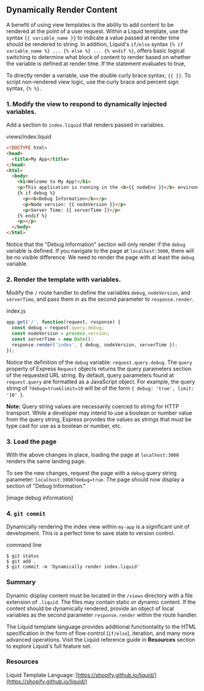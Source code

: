 ## Dynamically Render Content

A benefit of using view templates is the ability to add content to be rendered at the point of a user request. Within a Liquid template, use the syntax `{{ variable_name }}` to indicate a value passed at render time should be rendered to string. In addition, Liquid's `if/else` syntax `{% if variable_name %} ... {% else %} ... {% endif %}`, offers basic logical switching to determine what block of content to render based on whether the variable is defined at render time. If the statement evaluates to true, 

To directly render a variable, use the double curly brace syntax, `{{ }}`. To script non-rendered view logic, use the curly brace and percent sign syntax, `{% %}`.

### 1. Modify the view to respond to dynamically injected variables.
Add a section to `index.liquid` that renders passed in variables. 

<div class="filename">views/index.liquid</div>

```html
<!DOCTYPE html>
<head>
  <title>My App</title>
</head>
<html>
  <body>
    <h1>Welcome to My App!</h1>
    <p>This application is running in the <b>{{ nodeEnv }}</b> environment.</p>
    {% if debug %}
      <p><b>Debug Information</b></p>
      <p>Node version: {{ nodeVersion }}</p>
      <p>Server Time: {{ serverTime }}</p>
    {% endif %}
    <p></p>
  </body>
</html>
```

Notice that the "Debug Information" section will only render if the `debug` variable is defined. If you navigate to the page at `localhost:3000`, there will be no visible difference. We need to render the page with at least the `debug` variable.

### 2. Render the template with variables.
Modify the `/` route handler to define the variables `debug`, `nodeVersion`, and `serverTime`, and pass them in as the second parameter to `response.render`.

<div class="filename">index.js</div>

```javascript
app.get('/', function(request, response) {
  const debug = request.query.debug;
  const nodeVersion = process.version;
  const serverTime = new Date();
  response.render('index', { debug, nodeVersion, serverTime });
});
```

Notice the definition of the `debug` variable: `request.query.debug`. The `query` property of Express `Request` objects returns the query parameters section of the requested URL string. By default, query parameters found at `request.query` are formatted as a JavaScript object. For example, the query string of `?debug=true&limit=10` will be of the form `{ debug: 'true', limit: '10' }`.

**Note:** Query string values are necessarily coerced to string for HTTP transport. While a developer may intend to use a boolean or number value from the query string, Express provides the values as strings that must be type cast for use as a boolean or number, etc.

### 3. Load the page
With the above changes in place, loading the page at `localhost:3000` renders the same landing page.

To see the new changes, request the page with a `debug` query string parameter: `localhost:3000?debug=true`. The page should now display a section of "Debug Information."

[image debug information]

### 4. `git commit`
Dynamically rendering the index view within `my-app` is a significant unit of development. This is a perfect time to save state to version control.

<div class="filename">command line</div>

```
$ git status
$ git add .
$ git commit -m 'Dynamically render index.liquid'
```

### Summary

Dynamic display content must be located in the `/views` directory with a file extension of `.liquid`. The files may contain static or dynamic content. If the content should be dynamically rendered, provide an object of local variables as the second parameter `response.render` within the route handler.

The Liquid template language provides additional functiontality to the HTML specification in the form of flow control (`if/else`), iteration, and many more advanced operations. Visit the Liquid reference guide in **Resources** section to explore Liquid's full feature set.

### Resources
Liquid Template Language: [https://shopify.github.io/liquid/](https://shopify.github.io/liquid/)